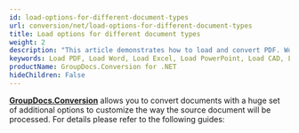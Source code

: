```yaml
---
id: load-options-for-different-document-types
url: conversion/net/load-options-for-different-document-types
title: Load options for different document types
weight: 2
description: "This article demonstrates how to load and convert PDF. Word, Excel, PowerPoint documents and Images using GroupDocs.Conversion for .NET API."
keywords: Load PDF, Load Word, Load Excel, Load PowerPoint, Load CAD, Load Image
productName: GroupDocs.Conversion for .NET
hideChildren: False
---
```

[**GroupDocs.Conversion**](https://products.groupdocs.com/conversion/net) allows you to convert documents with a huge set of additional options to customize the way the source document will be processed. For details please refer to the following guides:
